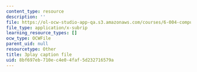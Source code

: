```yaml
---
content_type: resource
description: ''
file: https://ol-ocw-studio-app-qa.s3.amazonaws.com/courses/6-004-computation-structures-spring-2017/8bf697eb710ec4e04faf5d232716579a_YEZUywtDJQ4.srt
file_type: application/x-subrip
learning_resource_types: []
ocw_type: OCWFile
parent_uid: null
resourcetype: Other
title: 3play caption file
uid: 8bf697eb-710e-c4e0-4faf-5d232716579a
---
```

